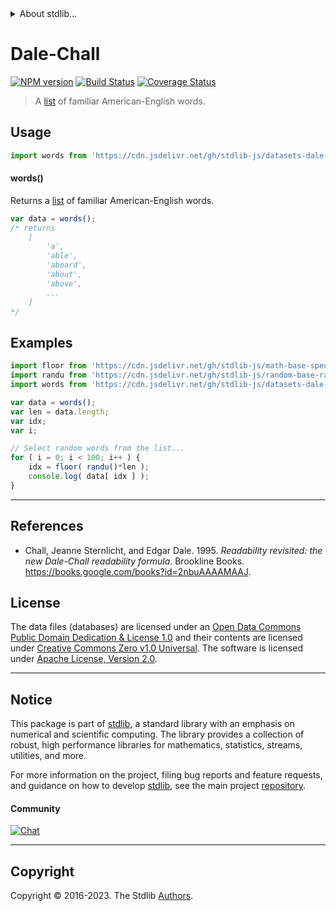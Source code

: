 <!--

@license Apache-2.0

Copyright (c) 2018 The Stdlib Authors.

Licensed under the Apache License, Version 2.0 (the "License");
you may not use this file except in compliance with the License.
You may obtain a copy of the License at

   http://www.apache.org/licenses/LICENSE-2.0

Unless required by applicable law or agreed to in writing, software
distributed under the License is distributed on an "AS IS" BASIS,
WITHOUT WARRANTIES OR CONDITIONS OF ANY KIND, either express or implied.
See the License for the specific language governing permissions and
limitations under the License.

-->


<details>
  <summary>
    About stdlib...
  </summary>
  <p>We believe in a future in which the web is a preferred environment for numerical computation. To help realize this future, we've built stdlib. stdlib is a standard library, with an emphasis on numerical and scientific computation, written in JavaScript (and C) for execution in browsers and in Node.js.</p>
  <p>The library is fully decomposable, being architected in such a way that you can swap out and mix and match APIs and functionality to cater to your exact preferences and use cases.</p>
  <p>When you use stdlib, you can be absolutely certain that you are using the most thorough, rigorous, well-written, studied, documented, tested, measured, and high-quality code out there.</p>
  <p>To join us in bringing numerical computing to the web, get started by checking us out on <a href="https://github.com/stdlib-js/stdlib">GitHub</a>, and please consider <a href="https://opencollective.com/stdlib">financially supporting stdlib</a>. We greatly appreciate your continued support!</p>
</details>

# Dale-Chall

[![NPM version][npm-image]][npm-url] [![Build Status][test-image]][test-url] [![Coverage Status][coverage-image]][coverage-url] <!-- [![dependencies][dependencies-image]][dependencies-url] -->

> A [list][@chall:1995a] of familiar American-English words.



<section class="usage">

## Usage

```javascript
import words from 'https://cdn.jsdelivr.net/gh/stdlib-js/datasets-dale-chall-new@v0.1.1-deno/mod.js';
```

#### words()

Returns a [list][@chall:1995a] of familiar American-English words.

```javascript
var data = words();
/* returns
    [
        'a',
        'able',
        'aboard',
        'about',
        'above',
        ...
    ]
*/
```

</section>

<!-- /.usage -->

<section class="examples">

<!-- TODO: more creative example. -->

## Examples

<!-- eslint no-undef: "error" -->

```javascript
import floor from 'https://cdn.jsdelivr.net/gh/stdlib-js/math-base-special-floor@deno/mod.js';
import randu from 'https://cdn.jsdelivr.net/gh/stdlib-js/random-base-randu@deno/mod.js';
import words from 'https://cdn.jsdelivr.net/gh/stdlib-js/datasets-dale-chall-new@v0.1.1-deno/mod.js';

var data = words();
var len = data.length;
var idx;
var i;

// Select random words from the list...
for ( i = 0; i < 100; i++ ) {
    idx = floor( randu()*len );
    console.log( data[ idx ] );
}
```

</section>

<!-- /.examples -->



* * *

<section class="references">

## References

-   Chall, Jeanne Sternlicht, and Edgar Dale. 1995. _Readability revisited: the new Dale-Chall readability formula_. Brookline Books. <https://books.google.com/books?id=2nbuAAAAMAAJ>.

</section>

<!-- /.references -->

<!-- <license> -->

## License

The data files (databases) are licensed under an [Open Data Commons Public Domain Dedication & License 1.0][pddl-1.0] and their contents are licensed under [Creative Commons Zero v1.0 Universal][cc0]. The software is licensed under [Apache License, Version 2.0][apache-license].

<!-- </license> -->

<!-- Section for related `stdlib` packages. Do not manually edit this section, as it is automatically populated. -->

<section class="related">

</section>

<!-- /.related -->

<!-- Section for all links. Make sure to keep an empty line after the `section` element and another before the `/section` close. -->


<section class="main-repo" >

* * *

## Notice

This package is part of [stdlib][stdlib], a standard library with an emphasis on numerical and scientific computing. The library provides a collection of robust, high performance libraries for mathematics, statistics, streams, utilities, and more.

For more information on the project, filing bug reports and feature requests, and guidance on how to develop [stdlib][stdlib], see the main project [repository][stdlib].

#### Community

[![Chat][chat-image]][chat-url]

---

## Copyright

Copyright &copy; 2016-2023. The Stdlib [Authors][stdlib-authors].

</section>

<!-- /.stdlib -->

<!-- Section for all links. Make sure to keep an empty line after the `section` element and another before the `/section` close. -->

<section class="links">

[npm-image]: http://img.shields.io/npm/v/@stdlib/datasets-dale-chall-new.svg
[npm-url]: https://npmjs.org/package/@stdlib/datasets-dale-chall-new

[test-image]: https://github.com/stdlib-js/datasets-dale-chall-new/actions/workflows/test.yml/badge.svg?branch=v0.1.1
[test-url]: https://github.com/stdlib-js/datasets-dale-chall-new/actions/workflows/test.yml?query=branch:v0.1.1

[coverage-image]: https://img.shields.io/codecov/c/github/stdlib-js/datasets-dale-chall-new/main.svg
[coverage-url]: https://codecov.io/github/stdlib-js/datasets-dale-chall-new?branch=main

<!--

[dependencies-image]: https://img.shields.io/david/stdlib-js/datasets-dale-chall-new.svg
[dependencies-url]: https://david-dm.org/stdlib-js/datasets-dale-chall-new/main

-->

[chat-image]: https://img.shields.io/gitter/room/stdlib-js/stdlib.svg
[chat-url]: https://app.gitter.im/#/room/#stdlib-js_stdlib:gitter.im

[stdlib]: https://github.com/stdlib-js/stdlib

[stdlib-authors]: https://github.com/stdlib-js/stdlib/graphs/contributors

[cli-section]: https://github.com/stdlib-js/datasets-dale-chall-new#cli
[cli-url]: https://github.com/stdlib-js/datasets-dale-chall-new/tree/cli
[@stdlib/datasets-dale-chall-new]: https://github.com/stdlib-js/datasets-dale-chall-new/tree/main

[umd]: https://github.com/umdjs/umd
[es-module]: https://developer.mozilla.org/en-US/docs/Web/JavaScript/Guide/Modules

[deno-url]: https://github.com/stdlib-js/datasets-dale-chall-new/tree/deno
[umd-url]: https://github.com/stdlib-js/datasets-dale-chall-new/tree/umd
[esm-url]: https://github.com/stdlib-js/datasets-dale-chall-new/tree/esm
[branches-url]: https://github.com/stdlib-js/datasets-dale-chall-new/blob/main/branches.md

[pddl-1.0]: http://opendatacommons.org/licenses/pddl/1.0/

[cc0]: https://creativecommons.org/publicdomain/zero/1.0

[apache-license]: https://www.apache.org/licenses/LICENSE-2.0

[@chall:1995a]: https://books.google.com/books?id=2nbuAAAAMAAJ

</section>

<!-- /.links -->
